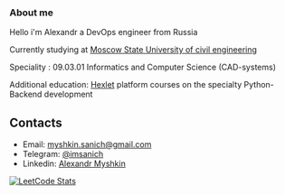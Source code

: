 ### About me
Hello i'm Alexandr a DevOps engineer from Russia

Currently studying at [Moscow State University of civil engineering](https://mgsu.ru/)

Speciality : 09.03.01 Informatics and Computer Science (CAD-systems)

Additional education: [Hexlet](https://ru.hexlet.io/) platform courses on the specialty Python-Backend development


## Contacts

* Email: [myshkin.sanich@gmail.com](mailto:myshkin.sanich@gmail.com)
* Telegram: [@imsanich](https://t.me/imsanich)
* Linkedin: [Alexandr Myshkin](https://www.linkedin.com/in/alexandrmyshkin/)

[![LeetCode Stats](https://leetcode.card.workers.dev/SanichMakakich?theme=auto&font=baloo&extension=null)](https://leetcode.com/SanichMakakich/)



